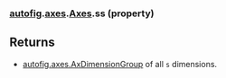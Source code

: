 ### [autofig](autofig.md).[axes](autofig.axes.md).[Axes](autofig.axes.Axes.md).ss (property)




Returns
-----------
* [autofig.axes.AxDimensionGroup](autofig.axes.AxDimensionGroup.md) of all `s` dimensions.

